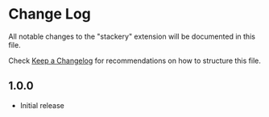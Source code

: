 # Change Log

All notable changes to the "stackery" extension will be documented in this file.

Check [Keep a Changelog](http://keepachangelog.com/) for recommendations on how to structure this file.

## 1.0.0

- Initial release